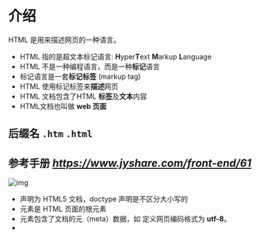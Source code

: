 # 介绍

HTML 是用来描述网页的一种语言。

- HTML 指的是超文本标记语言: **H**yper**T**ext **M**arkup **L**anguage
- HTML 不是一种编程语言，而是一种**标记**语言
- 标记语言是一套**标记标签** (markup tag)
- HTML 使用标记标签来**描述**网页
- HTML 文档包含了HTML **标签**及**文本**内容
- HTML文档也叫做 **web 页面**

## 后缀名   `.htm` `.html`

## 参考手册  *https://www.jyshare.com/front-end/61*

![img](https://www.runoob.com/wp-content/uploads/2013/06/02A7DD95-22B4-4FB9-B994-DDB5393F7F03.jpg)

- **<!DOCTYPE html>** 声明为 HTML5 文档，doctype 声明是不区分大小写的
- **<html>** 元素是 HTML 页面的根元素
- **<head>** 元素包含了文档的元（meta）数据，如 **<meta charset="utf-8">** 定义网页编码格式为 **utf-8**。
- **<title>** 元素描述了文档的标题
- **<body>** 元素包含了可见的页面内容
- **<h1>** 元素定义一个大标题
- **<p>** 元素定义一个段落
-  <body> 区域 (白色部分) 才会在浏览器中显示。
- 中文：在头部将字符声明为 UTF-8 或 GBK。

## 标签

HTML 标记标签通常被称为 HTML 标签 (HTML tag)。

- HTML 标签是由*尖括号*包围的关键词，比如 <html>
- HTML 标签通常是*成对出现*的，比如 <b> 和 </b>
- 标签对中的第一个标签是*开始标签*，第二个标签是*结束标签*
- 开始和结束标签也被称为*开放标签*和*闭合标签*

## 元素

"HTML 标签" 和 "HTML 元素" 通常都是描述同样的意思.

但是严格来讲, 一个 HTML 元素包含了开始标签与结束标签

## 文件

/打开

.当前

..上一级

# 基础

## 标题

HTML 标题（Heading）是通过<h1> - <h6> 标签来定义的。六级别

```markdown
<h1> 定义最大的标题。 <h6> 定义最小的标题。
```

h1使用一次，其他没限制

```html
<h1>这是一个标题</h1>
<h2>这是一个标题</h2>
<h3>这是一个标题</h3>
```

## 水平线

```
<hr> 标签在 HTML 页面中创建水平线。
```

## 注释

```
<!-- 这是一个注释 -->
```

## 段落

HTML 段落是通过标签 <p> 来定义的。

```html
<p>这是一个段落。</p>
```

### 换行

希望在不产生一个新段落的情况下进行换行（新行），请使用 **<br>** 标签

## 链接

HTML 链接是通过标签 <a> 来定义的。

到网站，到文件

```html
<a href="https://www.runoob.com">这是一个链接</a>
```

- `href`：指定链接目标的URL，这是链接的最重要属性。可以是另一个网页的URL、文件的URL或其他资源的URL。写“#”空链接
- `target`（可选）：指定链接如何在浏览器中打开。常见的值包括 `_blank`（在新标签或窗口中打开链接）和 `_self`（在当前标签或窗口中打开链接）。
- `title`（可选）：提供链接的额外信息，通常在鼠标悬停在链接上时显示为工具提示。
- `rel`（可选）：指定与链接目标的关系，如 nofollow、noopener 等。

## 图像

HTML 图像是通过标签 <img> 来定义的.

```html
<img src="url" alt="some_text">
```

要在页面上显示图像，你需要使用源属性（src）。src 指 "source"。源属性的值是图像的 URL 地址。URL 指存储图像的位置

alt 属性用来为图像定义一串预备的可替换的文本

title提示文本，悬停鼠标显示

height（高度） 与 width（宽度）属性用于设置图像的高度与宽度。



## 元素



| 开始标签 *             | 元素内容     | 结束标签 * |
| :--------------------- | :----------- | :--------- |
| <p>                    | 这是一个段落 | </p>       |
| <a href="default.htm"> | 这是一个链接 | </a>       |
| <br>                   | 换行         |            |

开始标签常被称为**起始标签（opening tag）**，结束标签常称为**闭合标签（closing tag）**

### 元素语法

- HTML 元素以**开始标签**起始
- HTML 元素以**结束标签**终止
- **元素的内容**是开始标签与结束标签之间的内容
- 某些 HTML 元素具有**空内容（empty content）**
- 空元素**在开始标签中进行关闭**（以开始标签的结束而结束）
- 大多数 HTML 元素可拥有**属性**

## 嵌套

大多数 HTML 元素可以嵌套（HTML 元素可以包含其他 HTML 元素）。

HTML 文档由相互嵌套的 HTML 元素构成。

**HTML 标签对大小写不敏感**

## 属性

- HTML 元素可以设置**属性**，空格隔开
- 属性可以在元素中添加**附加信息**
- 属性一般描述于**开始标签**
- 属性总是以名称/值对的形式出现，**比如：name="value"**。
- 属性值应该始终被包括在引号内。双引号是最常用的，不过使用单引号也没有问题。

## 文本格式化

常用strong  em  ins  del

| 标签名 | strong | em     | ins    | del    | b    | i    | u      | s      |
| ------ | ------ | ------ | ------ | ------ | ---- | ---- | ------ | ------ |
| 效果   | 加粗   | *倾斜* | 下划线 | 删除线 | 加粗 | 倾斜 | 下划线 | 删除线 |



#  <head>头部

<head> 元素包含了所有的头部标签元素。在 <head>元素中你可以插入脚本（scripts）, 样式文件（CSS），及各种meta信息。

可以添加在头部区域的元素标签为: <title>, <style>, <meta>, <link>, <script>, <noscript> 和 <base>。

## **<title>** 

<title> 标签定义了不同文档的标题。

<title> 在 HTML/XHTML 文档中是必需的。

- 定义了浏览器工具栏的标题
- 当网页添加到收藏夹时，显示在收藏夹中的标题
- 显示在搜索引擎结果页面的标题

##  <base> 

<base> 标签描述了基本的链接地址/链接目标，该标签作为HTML文档中所有的链接标签的默认链接

## <link> 

<link> 标签定义了文档与外部资源之间的关系。

<link> 标签通常用于链接到样式表:

##  <style> 

<style> 标签定义了HTML文档的样式文件引用地址.

在<style> 元素中你也可以直接添加样式来渲染 HTML 文档

## <meta> 

meta标签描述了一些基本的元数据。

<meta> 标签提供了元数据.元数据也不显示在页面上，但会被浏览器解析。

META 元素通常用于指定网页的描述，关键词，文件的最后修改时间，作者，和其他元数据。

元数据可以使用于浏览器（如何显示内容或重新加载页面），搜索引擎（关键词），或其他Web服务。

<meta> 一般放置于 <head> 区域

## <script> 

<script>标签用于加载脚本文件

# 样式- CSS

CSS 可以通过以下方式添加到HTML中:

- 内联样式- 在HTML元素中使用"style" **属性**
- 内部样式表 -在HTML文档头部 <head> 区域使用<style> **元素** 来包含CSS
- 外部引用 - 使用外部 CSS **文件**

## 内联样式

当特殊的样式需要应用到个别元素时，就可以使用内联样式。

```
<p style="color:blue;margin-left:20px;">这是一个段落。</p>
```

使用font-family（字体），color（颜色），和font-size（字体大小）属性来定义字体的样式:

使用 text-align（文字对齐）属性指定文本的水平与垂直对齐方式

## 内部样式表

当单个文件需要特别样式时，就可以使用内部样式表。你可以在<head> 部分通过 <style>标签定义内部样式表:

```
<head>
<style type="text/css">
body {background-color:yellow;}
p {color:blue;}
</style>
</head>
```



------

## 外部样式表

当样式需要被应用到很多页面的时候，外部样式表将是理想的选择。使用外部样式表，你就可以通过更改一个文件来改变整个站点的外观。

```
<head>
<link rel="stylesheet" type="text/css" href="mystyle.css">
</head>
```

# 表格

HTML 表格由 **<table>** 标签来定义。

HTML 表格是一种用于展示结构化数据的标记语言元素。

每个表格均有若干行（由 **<tr>** 标签定义），每行被分割为若干单元格（由 **<td>** 标签定义），表格可以包含标题行（**<th>**）用于定义列的标题。

- **tr**：tr 是 table row 的缩写，表示表格的一行。
- **td**：td 是 table data 的缩写，表示表格的数据单元格。
- **th**：th 是 table header的缩写，表示表格的表头单元格。

HTML 表格生成器：*https://www.jyshare.com/front-end/7688/*。

- **<thead > 用于定义表格的标题部分:** 在 <thead > 中，使用 <th > 元素定义列的标题，以上实例中列标题分别为"列标题1"，"列标题2"和"列标题3"。
- **<tbody > 用于定义表格的主体部分:** 在 <tbody > 中，使用 <tr > 元素定义行，并在每行中使用 <td > 元素定义单元格数据，以上实例中有两行数据，每行包含三个单元格。

## 表格和边框属性

border="1"

## 表头

表格的表头使用 <th> 标签进行定义。

# 列表

HTML 支持有序、无序和定义列表

## 无序列表

无序列表是一个项目的列表，此列项目使用粗体圆点（典型的小黑圆圈）进行标记。

无序列表使用 <ul> 标签

## 有序列表

同样，有序列表也是一列项目，列表项目使用数字进行标记。 有序列表始于 <ol> 标签。每个列表项始于 <li> 标签。

列表项使用数字来标记。

## 自定义列表

自定义列表不仅仅是一列项目，而是项目及其注释的组合。

自定义列表以 <dl> 标签开始。每个自定义列表项以 <dt> 开始。每个自定义列表项的定义以 <dd> 开始。

# 区块

HTML 可以通过 <div> 和 <span>将元素组合起来。

## 区块元素

大多数 HTML 元素被定义为**块级元素**或**内联元素**。

块级元素在浏览器显示时，通常会以新行来开始（和结束）

## 内联元素

内联元素在显示时通常不会以新行开始。

实例: <b>, <td>, <a>, <img>

## <div> 

HTML <div> 元素是块级元素，它可用于组合其他 HTML 元素的容器。

<div> 元素没有特定的含义。除此之外，由于它属于块级元素，浏览器会在其前后显示折行。

如果与 CSS 一同使用，<div> 元素可用于对大的内容块设置样式属性。

```
<div> 元素的另一个常见的用途是文档布局。它取代了使用表格定义布局的老式方法。使用 <table> 元素进行文档布局不是表格的正确用法。<table> 元素的作用是显示表格化的数据。
```

##  <span> 

HTML <span> 元素是内联元素，可用作文本的容器

<span> 元素也没有特定的含义。

当与 CSS 一同使用时，<span> 元素可用于为部分文本设置样式属性。

#  布局

# 表单和输入

HTML 表单用于收集用户的输入信息。

HTML 表单表示文档中的一个区域，此区域包含交互控件，将用户收集到的信息发送到 Web 服务器。

HTML 表单通常包含各种输入字段、复选框、单选按钮、下拉列表等元素。

以下是一个简单的HTML表单的例子：

- `<form>` 元素用于创建表单，`action` 属性定义了表单数据提交的目标 URL，`method` 属性定义了提交数据的 HTTP 方法（这里使用的是 "post"）。
- `<label>` 元素用于为表单元素添加标签，提高可访问性。
- `<input>` 元素是最常用的表单元素之一，它可以创建文本输入框、密码框、单选按钮、复选框等。`type` 属性定义了输入框的类型，`id` 属性用于关联 `<label>` 元素，`name` 属性用于标识表单字段。
- `<select>` 元素用于创建下拉列表，而 `<option>` 元素用于定义下拉列表中的选项。

## 文本域（Text Fields）

文本域通过 **<input type="text">** 标签来设定，当用户要在表单中键入字母、数字等内容时，就会用到文本域。

## 密码字段

密码字段通过标签 **<input type="password">** 来定义

## 单选按钮（Radio Buttons）

**<input type="radio">** 标签定义了表单的单选框选项

## 复选框（Checkboxes）

**<input type="checkbox">** 定义了复选框。

复选框可以选取一个或多个选项

## 提交按钮(Submit)

**<input type="submit">** 定义了提交按钮。

当用户单击确认按钮时，表单的内容会被传送到服务器。表单的动作属性 **action** 定义了服务端的文件名。

**action** 属性会对接收到的用户输入数据进行相关的处理:

# 框架

## iframe - 设置高度与宽度

height 和 width 属性用来定义iframe标签的高度与宽度。

属性默认以像素为单位, 但是你可以指定其按比例显示 (如："80%")。

## iframe - 移除边框

frameborder 属性用于定义iframe表示是否显示边框。

设置属性值为 "0" 移除iframe的边框:

## 使用 iframe 来显示目标链接页面

iframe 可以显示一个目标链接的页面

目标链接的属性必须使用 iframe 的属性

# 音频

```
<audio controls>
  <source src="horse.ogg" type="audio/ogg">
  <source src="horse.mp3" type="audio/mpeg">
您的浏览器不支持 audio 元素。
</audio>
```

control 属性供添加播放、暂停和音量控件。

在<audio> 与 </audio> 之间你需要插入浏览器不支持的<audio>元素的提示文本 。

```
<audio> 元素允许使用多个 <source> 元素. <source> 元素可以链接不同的音频文件，浏览器将使用第一个支持的音频文件
```

```html
<audio src="音频的URL"></audio>
```

## 属性

| 属性      | 作用             | 特殊说明       |
| --------- | ---------------- | -------------- |
| src(必须) | 音频URL          | 支持M3,Ogg,Wav |
| controls  | 显示音频控制面板 |                |
| loop      | 循环播放         |                |
| authoplay | 自动播放         | 被禁用         |

属性名和属性值一致可以简写   

# 视频

